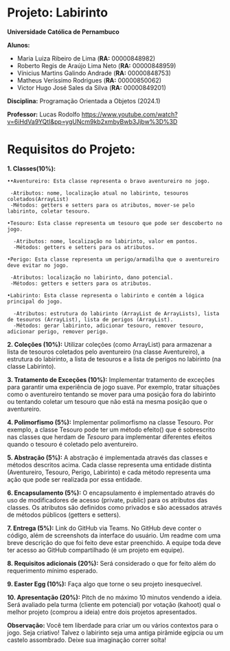 # Projeto: Labirinto
**Universidade Católica de Pernambuco**

**Alunos:** 
- Maria Luiza Ribeiro de Lima (**RA:** 00000848982)
- Roberto Regis de Araújo Lima Neto (**RA:** 00000848959)
- Vínicius Martins Galindo Andrade (**RA:** 00000848753)
- Matheus Veríssimo Rodrigues (**RA:** 00000850062)
- Victor Hugo José Sales da Silva (**RA:** 00000849201)

**Disciplina:** Programação Orientada a Objetos (2024.1)

**Professor:** Lucas Rodolfo 
https://www.youtube.com/watch?v=6iHdVa9YQtI&pp=ygUNcm9kb2xmbyBwb3Jjbw%3D%3D




# Requisitos do Projeto:

**1. Classes(10%):**

    ••Aventureiro: Esta classe representa o bravo aventureiro no jogo. 

     -Atributos: nome, localização atual no labirinto, tesouros coletados(ArrayList) 
     -Métodos: getters e setters para os atributos, mover-se pelo labirinto, coletar tesouro.

    •Tesouro: Esta classe representa um tesouro que pode ser descoberto no jogo. 

      -Atributos: nome, localização no labirinto, valor em pontos.
      -Métodos: getters e setters para os atributos.

    •Perigo: Esta classe representa um perigo/armadilha que o aventureiro deve evitar no jogo. 

     -Atributos: localização no labirinto, dano potencial.
     -Métodos: getters e setters para os atributos.

    •Labirinto: Esta classe representa o labirinto e contém a lógica principal do jogo. 

      -Atributos: estrutura do labirinto (ArrayList de ArrayLists), lista de tesouros (ArrayList), lista de perigos (ArrayList).
      -Métodos: gerar labirinto, adicionar tesouro, remover tesouro, adicionar perigo, remover perigo.
      
      
**2. Coleções (10%):** Utilizar coleções (como ArrayList) para armazenar a lista de tesouros coletados pelo aventureiro (na classe Aventureiro), a estrutura do labirinto, a lista de tesouros e a lista de perigos no labirinto (na classe Labirinto).

**3. Tratamento de Exceções (10%):** Implementar tratamento de exceções para garantir uma experiência de jogo suave. Por exemplo, tratar situações como o aventureiro tentando se mover para uma posição fora do labirinto ou tentando coletar um tesouro que não está na mesma posição que o aventureiro.

**4. Polimorfismo (5%):** Implementar polimorfismo na classe Tesouro. Por exemplo, a classe Tesouro pode ter um método efeito() que é sobrescrito nas classes que herdam de *Tesouro* para implementar diferentes efeitos quando o tesouro é coletado pelo aventureiro.

**5. Abstração (5%):** A abstração é implementada através das classes e métodos descritos acima. Cada classe representa uma entidade distinta (Aventureiro, Tesouro, Perigo, Labirinto) e cada método representa uma ação que pode ser realizada por essa entidade.

**6. Encapsulamento (5%):** O encapsulamento é implementado através do uso de modificadores de acesso (private, public) para os atributos das classes. Os atributos são definidos como privados e são acessados através de métodos públicos (getters e setters).

**7. Entrega (5%):** Link do GitHub via Teams. No GitHub deve conter o código, além de screenshots da interface do usuário. Um readme com uma breve descrição do que foi feito deve estar preenchido. A equipe toda deve ter acesso ao GitHub compartilhado (é um projeto em equipe).

**8. Requisitos adicionais (20%):** Será considerado o que for feito além do requerimento mínimo esperado.

**9. Easter Egg (10%):** Faça algo que torne o seu projeto inesquecível.

**10. Apresentação (20%):** Pitch de no máximo 10 minutos vendendo a ideia. Será avaliado pela turma (cliente em potencial) por votação (kahoot) qual o melhor projeto (comprou a ideia) entre dois projetos apresentados. 

**Observação:** Você tem liberdade para criar um ou vários contextos para o jogo. Seja criativo! Talvez o labirinto seja uma antiga pirâmide egípcia ou um castelo assombrado. Deixe sua imaginação correr solta!
